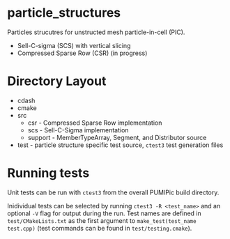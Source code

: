 # particle_structures

Particles strucutres for unstructed mesh particle-in-cell (PIC). 

- Sell-C-sigma (SCS) with vertical slicing 
- Compressed Sparse Row (CSR) (in progress)


# Directory Layout

- cdash
- cmake
- src
  - csr - Compressed Sparse Row implementation
  - scs - Sell-C-Sigma implementation
  - support - MemberTypeArray, Segment, and Distributor source
- test - particle structure specific test source, `ctest3` test generation files


# Running tests

Unit tests can be run with `ctest3` from the overall PUMIPic build directory.

Inidividual tests can be selected by running `ctest3 -R <test_name>` and an optional `-V` flag for output during the run. Test names are defined in `test/CMakeLists.txt` as the first argument to `make_test(test_name test.cpp)` (test commands can be found in `test/testing.cmake`). 
